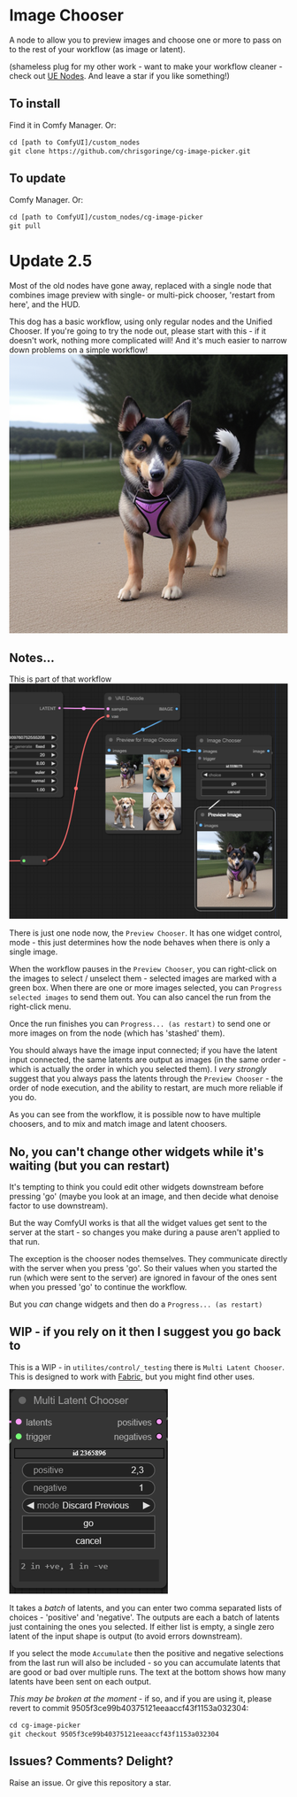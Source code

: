 # Image Chooser

A node to allow you to preview images and choose one or more to pass on to the rest of your workflow (as image or latent). 

(shameless plug for my other work - want to make your workflow cleaner - check out [UE Nodes](https://github.com/chrisgoringe/cg-use-everywhere). And leave a star if you like something!)

## To install

Find it in Comfy Manager. Or:

```
cd [path to ComfyUI]/custom_nodes
git clone https://github.com/chrisgoringe/cg-image-picker.git
```

## To update

Comfy Manager. Or:

```
cd [path to ComfyUI]/custom_nodes/cg-image-picker
git pull
```

# Update 2.5 

Most of the old nodes have gone away, replaced with a single node that combines image preview with single- or multi-pick chooser, 'restart from here', and the HUD.

This dog has a basic workflow, using only regular nodes and the Unified Chooser. If you're going to try the node out, please start with this - if it doesn't work, nothing more complicated will! And it's much easier to narrow down problems on a simple workflow!
![dog](docs/dog.png)

## Notes...

This is part of that workflow
![workflow](docs/Screenshot.png)

There is just one node now, the `Preview Chooser`. It has one widget control, mode - this just determines how the node behaves when there is only a single image.

When the workflow pauses in the `Preview Chooser`, you can right-click on the images to select / unselect them - selected images are marked with a green box. When there are one or more images selected, you can `Progress selected images` to send them out. You can also cancel the run from the right-click menu.

Once the run finishes you can `Progress... (as restart)` to send one or more images on from the node (which has 'stashed' them).

You should always have the image input connected; if you have the latent input connected, the same latents are output as images (in the same order - which is actually the order in which you selected them). I *very strongly* suggest that you always pass the latents through the `Preview Chooser` - the order of node execution, and the ability to restart, are much more reliable if you do.

As you can see from the workflow, it is possible now to have multiple choosers, and to mix and match image and latent choosers.


## No, you can't change other widgets while it's waiting (but you can restart)

It's tempting to think you could edit other widgets downstream before pressing 'go' (maybe you look at an image, and then decide what denoise factor to use downstream). 

But the way ComfyUI works is that all the widget values get sent to the server at the start - so changes you make during a pause aren't applied to that run.

The exception is the chooser nodes themselves. They communicate directly with the server when you press 'go'. So their values when you started the run (which were sent to the server) are ignored in favour of the ones sent when you pressed 'go' to continue the workflow. 

But you *can* change widgets and then do a `Progress... (as restart)`



## WIP - if you rely on it then I suggest you go back to 

This is a WIP - in `utilites/control/_testing` there is `Multi Latent Chooser`. This is designed to work with [Fabric](https://github.com/ssitu/ComfyUI_fabric), but you might find other uses.

![multi](docs/multi.png)

It takes a *batch* of latents, and you can enter two comma separated lists of choices - 'positive' and 'negative'. The outputs are each a batch of latents just containing the ones you selected. If either list is empty, a single zero latent of the input shape is output (to avoid errors downstream).

If you select the mode `Accumulate` then the positive and negative selections from the last run will also be included - so you can accumulate latents that are good or bad over multiple runs. The text at the bottom shows how many latents have been sent on each output.

*This may be broken at the moment* - if so, and if you are using it, please revert to commit 9505f3ce99b40375121eeaaccf43f1153a032304:

```
cd cg-image-picker
git checkout 9505f3ce99b40375121eeaaccf43f1153a032304
```

## Issues? Comments? Delight?

Raise an issue. Or give this repository a star.

